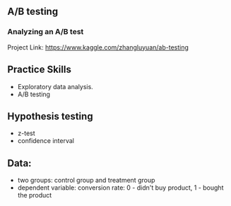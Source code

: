 ## A/B testing
### Analyzing an A/B test

Project Link: https://www.kaggle.com/zhangluyuan/ab-testing

## Practice Skills
  - Exploratory data analysis.
  - A/B testing

## Hypothesis testing
  - z-test
  - confidence interval

## Data:
  - two groups: control group and treatment group
  - dependent variable: conversion rate: 0 - didn't buy product, 1 - bought the product
